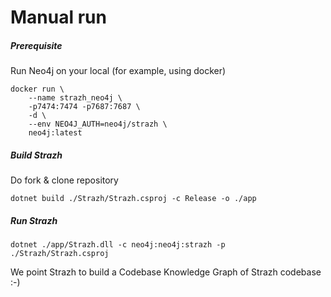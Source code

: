 
# Manual run

##### Prerequisite

Run Neo4j on your local (for example, using docker)

```
docker run \
    --name strazh_neo4j \
    -p7474:7474 -p7687:7687 \
    -d \
    --env NEO4J_AUTH=neo4j/strazh \
    neo4j:latest
```

##### Build Strazh

Do fork & clone repository

```
dotnet build ./Strazh/Strazh.csproj -c Release -o ./app
```

##### Run Strazh

```
dotnet ./app/Strazh.dll -c neo4j:neo4j:strazh -p ./Strazh/Strazh.csproj
```

We point Strazh to build a Codebase Knowledge Graph of Strazh codebase :-)